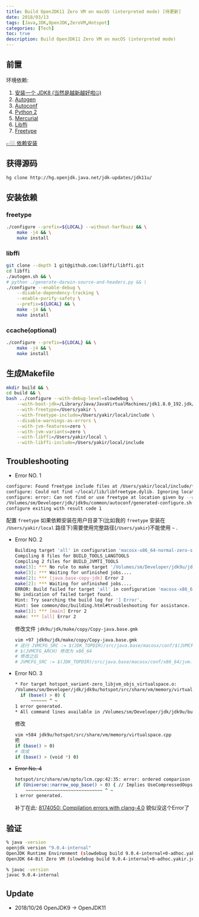 ```yaml
---
title: Build OpenJDK11 Zero VM on macOS (interpreted mode) [待更新]
date: 2018/03/13
tags: [Java,JDK,OpenJDK,ZeroVM,Hotspot]
categories: [Tech]
toc: true
description: Build OpenJDK11 Zero VM on macOS (interpreted mode)
---
```


## 前置

环境依赖:  

1. [安装一个 JDK8 (当然是越新越好啦🤐)](http://www.oracle.com/technetwork/java/javase/downloads/index.html)
2. [Autogen](http://www.gnu.org/software/autogen)
2. [Autoconf](http://www.gnu.org/software/autoconf)
3. [Python 2](https://www.python.org/)
4. [Mercurial](https://www.mercurial-scm.org/)
5. [Libffi](https://github.com/libffi/libffi)
6. [Freetype](https://www.freetype.org)

[👉🏼 依赖安装](https://github.com/yakirChen/macOS-libs/blob/master/build.md)

## 获得源码

```bash
hg clone http://hg.openjdk.java.net/jdk-updates/jdk11u/
```

## 安装依赖
### freetype
```bash
./configure --prefix=${LOCAL} --without-harfbuzz && \
    make -j4 && \
    make install
```

### libffi
```bash
git clone --depth 1 git@github.com:libffi/libffi.git
cd libffi
./autogen.sh && \
# python ./generate-darwin-source-and-headers.py && \
./configure --enable-debug \
    --disable-dependency-tracking \
    --enable-purify-safety \
    --prefix=${LOCAL} && \
    make -j4 && \
    make install
```

### ccache(optional)
```bash
./configure --prefix=${LOCAL} && \
    make -j4 && \
    make install
```

## 生成Makefile
```bash
mkdir build && \
cd build && \
bash ../configure --with-debug-level=slowdebug \
    --with-boot-jdk=/Library/Java/JavaVirtualMachines/jdk1.8.0_192.jdk/Contents/Home \
    --with-freetype=/Users/yakir \
    --with-freetype-include=/Users/yakir/local/include \
    --disable-warnings-as-errors \
    --with-jvm-features=zero \
    --with-jvm-variants=zero \
    --with-libffi=/Users/yakir/local \
    --with-libffi-include=/Users/yakir/local/include
```

## Troubleshooting
+  Error NO. 1
  ```bash
  configure: Found freetype include files at /Users/yakir/local/include/freetype2 using --with-freetype
  configure: Could not find ~/local/lib/libfreetype.dylib. Ignoring location.
  configure: error: Can not find or use freetype at location given by --with-freetype
  /Volumes/sm/Developer/jdk/jdk9u/common/autoconf/generated-configure.sh: line 82: 5: Bad file descriptor
  configure exiting with result code 1
  ```

  配置 `freetype` 如果依赖安装在用户目录下(比如我的 `freetype` 安装在 `/Users/yakir/local` 路径下)需要使用完整路径(`/Users/yakir`)不能使用 `~` .

+ Error NO. 2
  ```bash
  Building target 'all' in configuration 'macosx-x86_64-normal-zero-slowdebug'
  Compiling 8 files for BUILD_TOOLS_LANGTOOLS
  Compiling 2 files for BUILD_JVMTI_TOOLS
  make[3]: *** No rule to make target '/Volumes/sm/Developer/jdk9u/jdk/src/java.base/macosx/conf/zero/jvm.cfg', needed by '/Volumes/sm/Developer/jdk9u/build/macosx-x86_64-normal-zero-slowdebug/support/modules_libs/java.base/jvm.cfg'.  Stop.
  make[3]: *** Waiting for unfinished jobs....
  make[2]: *** [java.base-copy-jdk] Error 2
  make[2]: *** Waiting for unfinished jobs....
  ERROR: Build failed for target 'all' in configuration 'macosx-x86_64-normal-zero-slowdebug' (exit code 2) 
  No indication of failed target found.
  Hint: Try searching the build log for '] Error'.
  Hint: See common/doc/building.html#troubleshooting for assistance.
  make[1]: *** [main] Error 2
  make: *** [all] Error 2
  ```

  修改文件 `jdk9u/jdk/make/copy/Copy-java.base.gmk`
  ```bash
  vim +97 jdk9u/jdk/make/copy/Copy-java.base.gmk  
  # 这行 JVMCFG_SRC := $(JDK_TOPDIR)/src/java.base/macosx/conf/$(JVMCFG_ARCH)/jvm.cfg
  # $(JVMCFG_ARCH) 修改为 x86_64
  # 修改之后
  # JVMCFG_SRC := $(JDK_TOPDIR)/src/java.base/macosx/conf/x86_64/jvm.cfg
  ```

+ Error NO. 3
  ```bash
  * For target hotspot_variant-zero_libjvm_objs_virtualspace.o:
  /Volumes/sm/Developer/jdk/jdk9u/hotspot/src/share/vm/memory/virtualspace.cpp:584:14: error: ordered comparison between pointer and zero ('char *' and 'int')
    if (base() > 0) {
        ~~~~~~ ^ ~
  1 error generated.
  * All command lines available in /Volumes/sm/Developer/jdk/jdk9u/build/macosx-x86_64-normal-zero-slowdebug/make-support/failure-logs.
  ```

  修改
  ```bash
  vim +584 jdk9u/hotspot/src/share/vm/memory/virtualspace.cpp
  把
  if (base() > 0)
  # 改成
  if (base() > (void *) 0)
  ```

+ ~~Error No. 4~~
  ```bash
  hotspot/src/share/vm/opto/lcm.cpp:42:35: error: ordered comparison between pointer and zero ('address' (aka 'unsigned char *') and 'int')
  if (Universe::narrow_oop_base() > 0) { // Implies UseCompressedOops.~~
      ~~~~~~~~~~~~~~~~~~~~~~~~~~~~~ ^ ~
  1 error generated.
  ```
  补丁在此: [8174050: Compilation errors with clang-4.0](http://hg.openjdk.java.net/jdk10/jdk10/hotspot/rev/316854ef2fa2)
  貌似没这个Error了

## 验证

```bash
% java -version 
openjdk version "9.0.4-internal"
OpenJDK Runtime Environment (slowdebug build 9.0.4-internal+0-adhoc.yakir.jdk9u)
OpenJDK 64-Bit Zero VM (slowdebug build 9.0.4-internal+0-adhoc.yakir.jdk9u, interpreted mode)

% javac -version
javac 9.0.4-internal
```


## Update

- 2018/10/26 OpenJDK9 -> OpenJDK11
